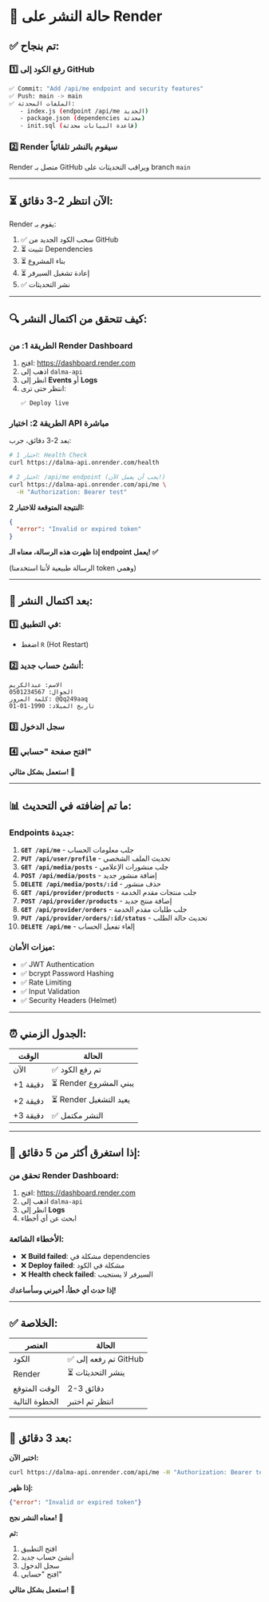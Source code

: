 # 🚀 حالة النشر على Render

## ✅ تم بنجاح:

### 1️⃣ رفع الكود إلى GitHub
```bash
✅ Commit: "Add /api/me endpoint and security features"
✅ Push: main -> main
✅ الملفات المحدثة:
   - index.js (endpoint /api/me الجديد)
   - package.json (dependencies محدثة)
   - init.sql (قاعدة البيانات محدثة)
```

### 2️⃣ Render سيقوم بالنشر تلقائياً
Render متصل بـ GitHub ويراقب التحديثات على branch `main`

---

## ⏳ الآن انتظر 2-3 دقائق:

Render يقوم بـ:
1. ✅ سحب الكود الجديد من GitHub
2. ⏳ تثبيت Dependencies
3. ⏳ بناء المشروع
4. ⏳ إعادة تشغيل السيرفر
5. ✅ نشر التحديثات

---

## 🔍 كيف تتحقق من اكتمال النشر:

### الطريقة 1: من Render Dashboard
1. افتح: https://dashboard.render.com
2. اذهب إلى `dalma-api`
3. انظر إلى **Events** أو **Logs**
4. انتظر حتى ترى:
   ```
   ✅ Deploy live
   ```

### الطريقة 2: اختبار API مباشرة
بعد 2-3 دقائق، جرب:

```bash
# اختبار 1: Health Check
curl https://dalma-api.onrender.com/health

# اختبار 2: /api/me endpoint (يجب أن يعمل الآن!)
curl https://dalma-api.onrender.com/api/me \
  -H "Authorization: Bearer test"
```

**النتيجة المتوقعة للاختبار 2:**
```json
{
  "error": "Invalid or expired token"
}
```

**إذا ظهرت هذه الرسالة، معناه الـ endpoint يعمل! ✅**

(الرسالة طبيعية لأننا استخدمنا token وهمي)

---

## 🎯 بعد اكتمال النشر:

### 1️⃣ في التطبيق:
- اضغط `R` (Hot Restart)

### 2️⃣ أنشئ حساب جديد:
```
الاسم: عبدالكريم
الجوال: 0501234567
كلمة المرور: @Qq249aaq
تاريخ الميلاد: 1990-01-01
```

### 3️⃣ سجل الدخول

### 4️⃣ افتح صفحة "حسابي"

**ستعمل بشكل مثالي! 🎊**

---

## 📊 ما تم إضافته في التحديث:

### Endpoints جديدة:
1. **`GET /api/me`** - جلب معلومات الحساب
2. **`PUT /api/user/profile`** - تحديث الملف الشخصي
3. **`GET /api/media/posts`** - جلب منشورات الإعلامي
4. **`POST /api/media/posts`** - إضافة منشور جديد
5. **`DELETE /api/media/posts/:id`** - حذف منشور
6. **`GET /api/provider/products`** - جلب منتجات مقدم الخدمة
7. **`POST /api/provider/products`** - إضافة منتج جديد
8. **`GET /api/provider/orders`** - جلب طلبات مقدم الخدمة
9. **`PUT /api/provider/orders/:id/status`** - تحديث حالة الطلب
10. **`DELETE /api/me`** - إلغاء تفعيل الحساب

### ميزات الأمان:
- ✅ JWT Authentication
- ✅ bcrypt Password Hashing
- ✅ Rate Limiting
- ✅ Input Validation
- ✅ Security Headers (Helmet)

---

## ⏰ الجدول الزمني:

| الوقت | الحالة |
|-------|--------|
| الآن | ✅ تم رفع الكود |
| +1 دقيقة | ⏳ Render يبني المشروع |
| +2 دقيقة | ⏳ Render يعيد التشغيل |
| +3 دقيقة | ✅ النشر مكتمل |

---

## 🔧 إذا استغرق أكثر من 5 دقائق:

### تحقق من Render Dashboard:
1. افتح: https://dashboard.render.com
2. اذهب إلى `dalma-api`
3. انظر إلى **Logs**
4. ابحث عن أي أخطاء

### الأخطاء الشائعة:
- ❌ **Build failed**: مشكلة في dependencies
- ❌ **Deploy failed**: مشكلة في الكود
- ❌ **Health check failed**: السيرفر لا يستجيب

**إذا حدث أي خطأ، أخبرني وسأساعدك!**

---

## ✅ الخلاصة:

| العنصر | الحالة |
|--------|--------|
| الكود | ✅ تم رفعه إلى GitHub |
| Render | ⏳ ينشر التحديثات |
| الوقت المتوقع | 2-3 دقائق |
| الخطوة التالية | انتظر ثم اختبر |

---

## 🎯 بعد 3 دقائق:

**اختبر الآن:**
```bash
curl https://dalma-api.onrender.com/api/me -H "Authorization: Bearer test"
```

**إذا ظهر:**
```json
{"error": "Invalid or expired token"}
```

**معناه النشر نجح! 🎊**

**ثم:**
1. افتح التطبيق
2. أنشئ حساب جديد
3. سجل الدخول
4. افتح "حسابي"

**ستعمل بشكل مثالي! 🚀**

